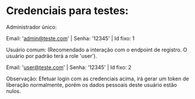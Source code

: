 # Credenciais para testes:

Administrador único:

Email: 'admin@teste.com' | Senha: '12345' | Id fixo: 1

Usuário comum:
(Recomendado a interação com o endpoint de registro. O usuário por padrão terá a role 'user').

Email: 'user@teste.com' | Senha: '12345' | Id fixo: 2

Observação: Efetuar login com as credenciais acima, irá gerar um token de liberação normalmente, porém os dados pessoais deste usuário estão nulos.
